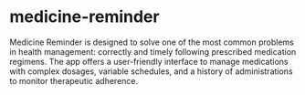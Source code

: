 # medicine-reminder
Medicine Reminder is designed to solve one of the most common problems in health management: correctly and timely following prescribed medication regimens. The app offers a user-friendly interface to manage medications with complex dosages, variable schedules, and a history of administrations to monitor therapeutic adherence.
